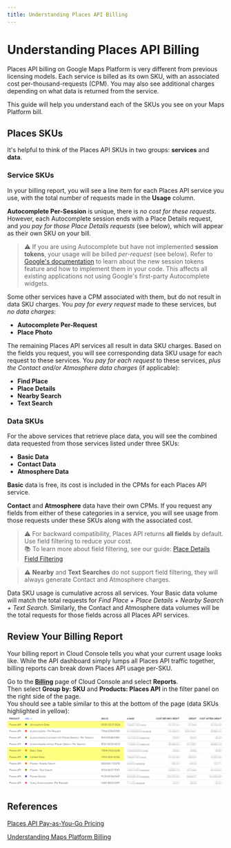 ```yaml
---
title: Understanding Places API Billing
---
```


# Understanding Places API Billing

Places API billing on Google Maps Platform is very different from previous licensing models. Each service is billed as its own SKU, with an associated cost per-thousand-requests (CPM). You may also see additional charges depending on what data is returned from the service.

This guide will help you understand each of the SKUs you see on your Maps Platform bill.

## Places SKUs

It's helpful to think of the Places API SKUs in two groups: **services** and **data**.

### Service SKUs

In your billing report, you will see a line item for each Places API service you use, with the total number of requests made in the **Usage** column.

**Autocomplete Per-Session** is unique, there is *no cost for these requests*. However, each Autocomplete session ends with a Place Details request, and *you pay for those Place Details requests* (see below), which will appear as their own SKU on your bill.

> ⚠️ If you are using Autocomplete but have not implemented **session tokens**, your usage will be billed *per-request* (see below). Refer to [Google's documentation](https://developers.google.com/maps/billing/understanding-cost-of-use#about-autocomplete-sessions) to learn about the new session tokens feature and how to implement them in your code. This affects all existing applications not using Google's first-party Autocomplete widgets.

Some other services have a CPM associated with them, but do not result in data SKU charges. You *pay for every request* made to these services, but *no data charges*:
- **Autocomplete Per-Request**
- **Place Photo**

The remaining Places API services all result in data SKU charges. Based on the fields you request, you will see corresponding data SKU usage for each request to these services. You *pay for each request* to these services, *plus the Contact and/or Atmosphere data charges* (if applicable):
- **Find Place**
- **Place Details**
- **Nearby Search**
- **Text Search**

### Data SKUs

For the above services that retrieve place data, you will see the combined data requested from those services listed under three SKUs: 
- **Basic Data**
- **Contact Data**
- **Atmosphere Data**

**Basic** data is free, its cost is included in the CPMs for each Places API service.

**Contact** and **Atmosphere** data have their own CPMs. If you request any fields from either of these categories in a service, you will see usage from those requests under these SKUs along with the associated cost. 

> ⚠️ For backward compatibility, Places API returns **all fields** by default. Use field filtering to reduce your cost.
<br>📚 To learn more about field filtering, see our guide: [Place Details Field Filtering](place-details-fields)

> ⚠️ **Nearby** and **Text Searches** do not support field filtering, they will always generate Contact and Atmosphere charges.

Data SKU usage is cumulative across all services. Your Basic data volume will match the total requests for *Find Place + Place Details + Nearby Search + Text Search*. Similarly, the Contact and Atmosphere data volumes will be the total requests for those fields across all Places API services.

## Review Your Billing Report

Your billing report in Cloud Console tells you what your current usage looks like. While the API dashboard simply lumps all Places API traffic together, billing reports can break down Places API usage per-SKU.

Go to the [**Billing**](https://console.cloud.google.com/billing/) page of Cloud Console and select **Reports**.<br>
Then select **Group by: SKU** and **Products: Places API** in the filter panel on the right side of the page.<br>
You should see a table similar to this at the bottom of the page (data SKUs highlighted in yellow):
![Billing Report Places SKUs](../assets/img/billing-report-places-skus.png)

## References

[Places API Pay-as-You-Go Pricing](https://developers.google.com/places/web-service/usage-and-billing#new-payg)

[Understanding Maps Platform Billing](https://developers.google.com/maps/billing/understanding-cost-of-use)

